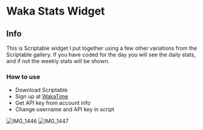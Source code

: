 # Waka Stats Widget


## Info
This is Scriptable widget I put together using a few other variations from the Scriptable gallery.  If you have coded for the day you will see the daily stats, and if not the weekly stats will be shown.

### How to use

- Download Scriptable
- Sign up at [WakaTime](https://wakatime.com/)
- Get API key from account info
- Change username and API key in script

![IMG_1446](https://user-images.githubusercontent.com/106199007/222815361-7c94de4c-ea74-4d53-9c09-10c7b0a2e8a4.JPG)
![IMG_1447](https://user-images.githubusercontent.com/106199007/222815425-bb024f24-6ae0-497b-b193-1803f456b96c.JPG)
